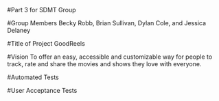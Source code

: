 #Part 3 for SDMT Group

#Group Members
Becky Robb, Brian Sullivan, Dylan Cole, and Jessica Delaney

#Title of Project
GoodReels

#Vision
To offer an easy, accessible and customizable way for people to track, rate and share the movies and shows they love with everyone.

#Automated Tests

#User Acceptance Tests
